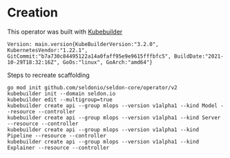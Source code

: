 # Creation

This operator was built with  [Kubebuilder](https://github.com/kubernetes-sigs/kubebuilder)

```
Version: main.version{KubeBuilderVersion:"3.2.0", KubernetesVendor:"1.22.1", GitCommit:"b7a730c84495122a14a0faff95e9e9615fffbfc5", BuildDate:"2021-10-29T18:32:16Z", GoOs:"linux", GoArch:"amd64"}
```

Steps to recreate scaffolding

```
go mod init github.com/seldonio/seldon-core/operator/v2
kubebuilder init --domain seldon.io
kubebuilder edit --multigroup=true
kubebuilder create api --group mlops --version v1alpha1 --kind Model --resource --controller
kubebuilder create api --group mlops --version v1alpha1 --kind Server --resource --controller
kubebuilder create api --group mlops --version v1alpha1 --kind Pipeline --resource --controller
kubebuilder create api --group mlops --version v1alpha1 --kind Explainer --resource --controller
```

